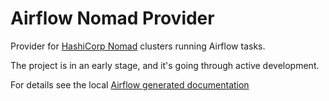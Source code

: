 # Airflow Nomad Provider

Provider for [HashiCorp Nomad](https://developer.hashicorp.com/nomad) clusters running Airflow tasks.

The project is in an early stage, and it's going through active development.

For details see the local [Airflow generated documentation](https://juditnovak.github.io/airflow-provider-nomad/)
